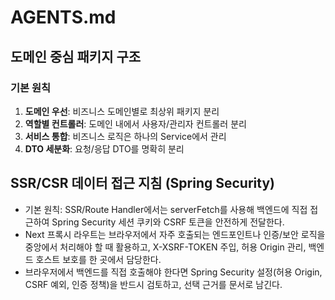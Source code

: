 ﻿# AGENTS.md

## 도메인 중심 패키지 구조

### 기본 원칙

1. **도메인 우선**: 비즈니스 도메인별로 최상위 패키지 분리
2. **역할별 컨트롤러**: 도메인 내에서 사용자/관리자 컨트롤러 분리
3. **서비스 통합**: 비즈니스 로직은 하나의 Service에서 관리
4. **DTO 세분화**: 요청/응답 DTO를 명확히 분리

## SSR/CSR 데이터 접근 지침 (Spring Security)

- 기본 원칙: SSR/Route Handler에서는 serverFetch를 사용해 백엔드에 직접 접근하여 Spring Security 세션 쿠키와 CSRF 토큰을 안전하게 전달한다.
- Next 프록시 라우트는 브라우저에서 자주 호출되는 엔드포인트나 인증/보안 로직을 중앙에서 처리해야 할 때 활용하고, X-XSRF-TOKEN 주입, 허용 Origin 관리, 백엔드 호스트 보호를 한 곳에서 담당한다.
- 브라우저에서 백엔드를 직접 호출해야 한다면 Spring Security 설정(허용 Origin, CSRF 예외, 인증 정책)을 반드시 검토하고, 선택 근거를 문서로 남긴다.
